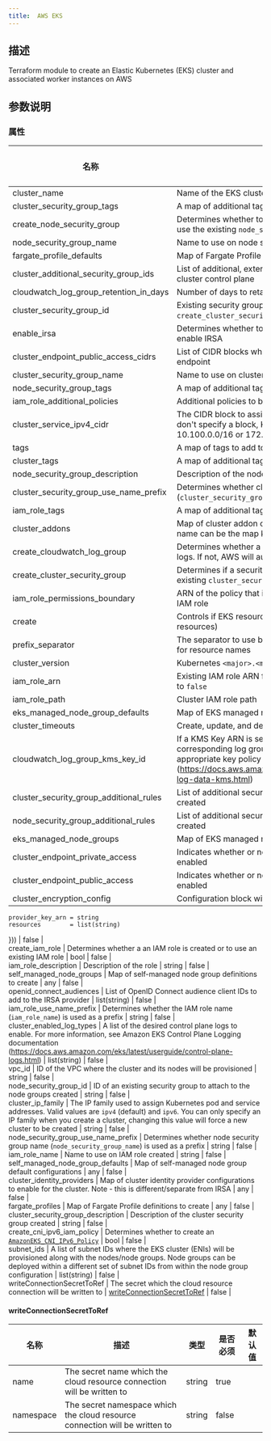 ```yaml
---
title:  AWS EKS
---
```


## 描述

Terraform module to create an Elastic Kubernetes (EKS) cluster and associated worker instances on AWS

## 参数说明


### 属性

 名称 | 描述 | 类型 | 是否必须 | 默认值 
 ------------ | ------------- | ------------- | ------------- | ------------- 
 cluster_name | Name of the EKS cluster | string | false |  
 cluster_security_group_tags | A map of additional tags to add to the cluster security group created | map(string) | false |  
 create_node_security_group | Determines whether to create a security group for the node groups or use the existing `node_security_group_id` | bool | false |  
 node_security_group_name | Name to use on node security group created | string | false |  
 fargate_profile_defaults | Map of Fargate Profile default configurations | any | false |  
 cluster_additional_security_group_ids | List of additional, externally created security group IDs to attach to the cluster control plane | list(string) | false |  
 cloudwatch_log_group_retention_in_days | Number of days to retain log events. Default retention - 90 days | number | false |  
 cluster_security_group_id | Existing security group ID to be attached to the cluster. Required if `create_cluster_security_group` = `false` | string | false |  
 enable_irsa | Determines whether to create an OpenID Connect Provider for EKS to enable IRSA | bool | false |  
 cluster_endpoint_public_access_cidrs | List of CIDR blocks which can access the Amazon EKS public API server endpoint | list(string) | false |  
 cluster_security_group_name | Name to use on cluster security group created | string | false |  
 node_security_group_tags | A map of additional tags to add to the node security group created | map(string) | false |  
 iam_role_additional_policies | Additional policies to be added to the IAM role | list(string) | false |  
 cluster_service_ipv4_cidr | The CIDR block to assign Kubernetes service IP addresses from. If you don't specify a block, Kubernetes assigns addresses from either the 10.100.0.0/16 or 172.20.0.0/16 CIDR blocks | string | false |  
 tags | A map of tags to add to all resources | map(string) | false |  
 cluster_tags | A map of additional tags to add to the cluster | map(string) | false |  
 node_security_group_description | Description of the node security group created | string | false |  
 cluster_security_group_use_name_prefix | Determines whether cluster security group name (`cluster_security_group_name`) is used as a prefix | string | false |  
 iam_role_tags | A map of additional tags to add to the IAM role created | map(string) | false |  
 cluster_addons | Map of cluster addon configurations to enable for the cluster. Addon name can be the map keys or set with `name` | any | false |  
 create_cloudwatch_log_group | Determines whether a log group is created by this module for the cluster logs. If not, AWS will automatically create one if logging is enabled | bool | false |  
 create_cluster_security_group | Determines if a security group is created for the cluster or use the existing `cluster_security_group_id` | bool | false |  
 iam_role_permissions_boundary | ARN of the policy that is used to set the permissions boundary for the IAM role | string | false |  
 create | Controls if EKS resources should be created (affects nearly all resources) | bool | false |  
 prefix_separator | The separator to use between the prefix and the generated timestamp for resource names | string | false |  
 cluster_version | Kubernetes `<major>.<minor>` version to use for the EKS cluster (i.e.: `1.21`) | string | false |  
 iam_role_arn | Existing IAM role ARN for the cluster. Required if `create_iam_role` is set to `false` | string | false |  
 iam_role_path | Cluster IAM role path | string | false |  
 eks_managed_node_group_defaults | Map of EKS managed node group default configurations | any | false |  
 cluster_timeouts | Create, update, and delete timeout configurations for the cluster | map(string) | false |  
 cloudwatch_log_group_kms_key_id | If a KMS Key ARN is set, this key will be used to encrypt the corresponding log group. Please be sure that the KMS Key has an appropriate key policy (https://docs.aws.amazon.com/AmazonCloudWatch/latest/logs/encrypt-log-data-kms.html) | string | false |  
 cluster_security_group_additional_rules | List of additional security group rules to add to the cluster security group created | any | false |  
 node_security_group_additional_rules | List of additional security group rules to add to the node security group created | any | false |  
 eks_managed_node_groups | Map of EKS managed node group definitions to create | any | false |  
 cluster_endpoint_private_access | Indicates whether or not the Amazon EKS private API server endpoint is enabled | bool | false |  
 cluster_endpoint_public_access | Indicates whether or not the Amazon EKS public API server endpoint is enabled | bool | false |  
 cluster_encryption_config | Configuration block with encryption configuration for the cluster | list(object({
    provider_key_arn = string
    resources        = list(string)
  })) | false |  
 create_iam_role | Determines whether a an IAM role is created or to use an existing IAM role | bool | false |  
 iam_role_description | Description of the role | string | false |  
 self_managed_node_groups | Map of self-managed node group definitions to create | any | false |  
 openid_connect_audiences | List of OpenID Connect audience client IDs to add to the IRSA provider | list(string) | false |  
 iam_role_use_name_prefix | Determines whether the IAM role name (`iam_role_name`) is used as a prefix | string | false |  
 cluster_enabled_log_types | A list of the desired control plane logs to enable. For more information, see Amazon EKS Control Plane Logging documentation (https://docs.aws.amazon.com/eks/latest/userguide/control-plane-logs.html) | list(string) | false |  
 vpc_id | ID of the VPC where the cluster and its nodes will be provisioned | string | false |  
 node_security_group_id | ID of an existing security group to attach to the node groups created | string | false |  
 cluster_ip_family | The IP family used to assign Kubernetes pod and service addresses. Valid values are `ipv4` (default) and `ipv6`. You can only specify an IP family when you create a cluster, changing this value will force a new cluster to be created | string | false |  
 node_security_group_use_name_prefix | Determines whether node security group name (`node_security_group_name`) is used as a prefix | string | false |  
 iam_role_name | Name to use on IAM role created | string | false |  
 self_managed_node_group_defaults | Map of self-managed node group default configurations | any | false |  
 cluster_identity_providers | Map of cluster identity provider configurations to enable for the cluster. Note - this is different/separate from IRSA | any | false |  
 fargate_profiles | Map of Fargate Profile definitions to create | any | false |  
 cluster_security_group_description | Description of the cluster security group created | string | false |  
 create_cni_ipv6_iam_policy | Determines whether to create an [`AmazonEKS_CNI_IPv6_Policy`](https://docs.aws.amazon.com/eks/latest/userguide/cni-iam-role.html#cni-iam-role-create-ipv6-policy) | bool | false |  
 subnet_ids | A list of subnet IDs where the EKS cluster (ENIs) will be provisioned along with the nodes/node groups. Node groups can be deployed within a different set of subnet IDs from within the node group configuration | list(string) | false |  
 writeConnectionSecretToRef | The secret which the cloud resource connection will be written to | [writeConnectionSecretToRef](#writeConnectionSecretToRef) | false |  


#### writeConnectionSecretToRef

 名称 | 描述 | 类型 | 是否必须 | 默认值 
 ------------ | ------------- | ------------- | ------------- | ------------- 
 name | The secret name which the cloud resource connection will be written to | string | true |  
 namespace | The secret namespace which the cloud resource connection will be written to | string | false |  
